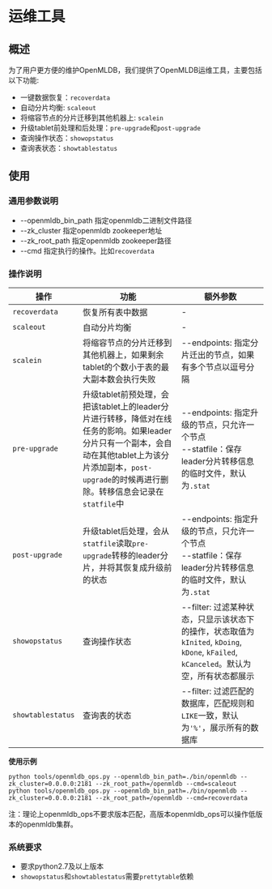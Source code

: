 # 运维工具

## 概述

为了用户更方便的维护OpenMLDB，我们提供了OpenMLDB运维工具，主要包括以下功能:
- 一键数据恢复：`recoverdata`
- 自动分片均衡: `scaleout`
- 将缩容节点的分片迁移到其他机器上: `scalein`
- 升级tablet前处理和后处理：`pre-upgrade`和`post-upgrade`
- 查询操作状态：`showopstatus`
- 查询表状态：`showtablestatus`

## 使用
### 通用参数说明
- --openmldb_bin_path 指定openmldb二进制文件路径
- --zk_cluster 指定openmldb zookeeper地址
- --zk_root_path 指定openmldb zookeeper路径
- --cmd 指定执行的操作。比如`recoverdata`

### 操作说明

| 操作                | 功能                                                                                                                                | 额外参数                                                                                                |
|-------------------|-----------------------------------------------------------------------------------------------------------------------------------|-----------------------------------------------------------------------------------------------------|
| `recoverdata`     | 恢复所有表中数据                                                                                                                          | -                                                                                                   |
| `scaleout`        | 自动分片均衡                                                                                                                            | -                                                                                                   |
| `scalein`         | 将缩容节点的分片迁移到其他机器上，如果剩余tablet的个数小于表的最大副本数会执行失败                                                                                      | --endpoints: 指定分片迁出的节点，如果有多个节点以逗号分隔                                                                 |
| `pre-upgrade`     | 升级tablet前预处理，会把该tablet上的leader分片进行转移，降低对在线任务的影响。如果leader分片只有一个副本，会自动在其他tablet上为该分片添加副本，`post-upgrade`的时候再进行删除。转移信息会记录在`statfile`中 | --endpoints: 指定升级的节点，只允许一个节点 <br/> --statfile：保存leader分片转移信息的临时文件，默认为`.stat`                        |
| `post-upgrade`    | 升级tablet后处理，会从`statfile`读取`pre-upgrade`转移的leader分片，并将其恢复成升级前的状态                                                                   | --endpoints: 指定升级的节点，只允许一个节点 <br/> --statfile：保存leader分片转移信息的临时文件，默认为`.stat`                                                                       |
| `showopstatus`    | 查询操作状态                                                                                                                            | --filter: 过滤某种状态，只显示该状态下的操作，状态取值为 `kInited`, `kDoing`, `kDone`, `kFailed`, `kCanceled`。默认为空，所有状态都展示 |
| `showtablestatus` | 查询表的状态                                                                                                                            | --filter: 过滤匹配的数据库，匹配规则和`LIKE`一致，默认为`'%'`，展示所有的数据库                                                  |

**使用示例**
```
python tools/openmldb_ops.py --openmldb_bin_path=./bin/openmldb --zk_cluster=0.0.0.0:2181 --zk_root_path=/openmldb --cmd=scaleout
python tools/openmldb_ops.py --openmldb_bin_path=./bin/openmldb --zk_cluster=0.0.0.0:2181 --zk_root_path=/openmldb --cmd=recoverdata
```

注：理论上openmldb_ops不要求版本匹配，高版本openmldb_ops可以操作低版本的openmldb集群。

### 系统要求
- 要求python2.7及以上版本
- `showopstatus`和`showtablestatus`需要`prettytable`依赖
